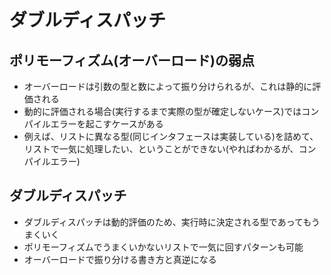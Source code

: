 # ダブルディスパッチ

## ポリモーフィズム(オーバーロード)の弱点
* オーバーロードは引数の型と数によって振り分けられるが、これは静的に評価される
* 動的に評価される場合(実行するまで実際の型が確定しないケース)ではコンパイルエラーを起こすケースがある
* 例えば、リストに異なる型(同じインタフェースは実装している)を詰めて、リストで一気に処理したい、ということができない(やればわかるが、コンパイルエラー)

## ダブルディスパッチ
* ダブルディスパッチは動的評価のため、実行時に決定される型であってもうまくいく
* ポリモーフィズムでうまくいかないリストで一気に回すパターンも可能
* オーバーロードで振り分ける書き方と真逆になる
